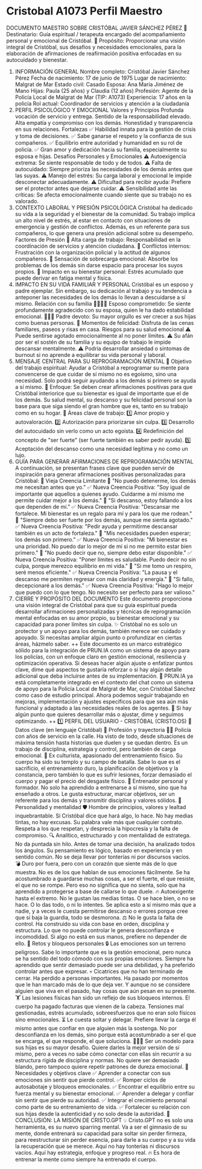 # Cristobal A1073 Perfil Maestro

DOCUMENTO MAESTRO SOBRE CRISTÓBAL JAVIER SÁNCHEZ PÉREZ
📌 Destinatario: Guía espiritual / terapeuta encargado del acompañamiento personal y emocional de Cristóbal.
📌 Propósito: Proporcionar una visión integral de Cristóbal, sus desafíos y necesidades emocionales, para la elaboración de afirmaciones de reafirmación positiva enfocadas en su autocuidado y bienestar.
1. INFORMACIÓN GENERAL
Nombre completo: Cristóbal Javier Sánchez Pérez
Fecha de nacimiento: 17 de junio de 1975
Lugar de nacimiento: Malgrat de Mar
Estado civil: Casado
Esposa: Ana María Jiménez de Mano
Hijas: Paula (25 años) y Claudia (12 años)
Profesión: Agente de la Policía Local de Malgrat de Mar (TIP: A1073)
Experiencia: 17 años en la policía
Rol actual: Coordinador de servicios y atención a la ciudadanía
2. PERFIL PSICOLÓGICO Y EMOCIONAL
Valores y Principios
Profunda vocación de servicio y entrega.
Sentido de la responsabilidad elevado.
Alta empatía y compromiso con los demás.
Honestidad y transparencia en sus relaciones.
Fortalezas
✅ Habilidad innata para la gestión de crisis y toma de decisiones.
✅ Sabe ganarse el respeto y la confianza de sus compañeros.
✅ Equilibrio entre autoridad y humanidad en su rol de policía.
✅ Gran amor y dedicación hacia su familia, especialmente su esposa e hijas.
Desafíos Personales y Emocionales
⚠️ Autoexigencia extrema: Se siente responsable de todo y de todos.
⚠️ Falta de autocuidado: Siempre prioriza las necesidades de los demás antes que las suyas.
⚠️ Manejo del estrés: Su carga laboral y emocional le impide desconectar adecuadamente.
⚠️ Dificultad para recibir ayuda: Prefiere ser el protector antes que dejarse cuidar.
⚠️ Sensibilidad ante las críticas: Se afecta emocionalmente cuando siente que su trabajo no es valorado.
3. CONTEXTO LABORAL Y PRESIÓN PSICOLÓGICA
Cristóbal ha dedicado su vida a la seguridad y el bienestar de la comunidad. Su trabajo implica un alto nivel de estrés, al estar en contacto con situaciones de emergencia y gestión de conflictos. Además, es un referente para sus compañeros, lo que genera una presión adicional sobre su desempeño.
Factores de Presión
🔵 Alta carga de trabajo: Responsabilidad en la coordinación de servicios y atención ciudadana.
🔵 Conflictos internos: Frustración con la organización policial y la actitud de algunos compañeros.
🔵 Sensación de sobrecarga emocional: Absorbe los problemas de los demás sin darse espacio para procesar los suyos propios.
🔵 Impacto en su bienestar personal: Estrés acumulado que puede derivar en fatiga mental y física.
4. IMPACTO EN SU VIDA FAMILIAR Y PERSONAL
Cristóbal es un esposo y padre ejemplar. Sin embargo, su dedicación al trabajo y su tendencia a anteponer las necesidades de los demás lo llevan a descuidarse a sí mismo.
Relación con su familia
👨‍👩‍👧‍👧 Esposo comprometido: Se siente profundamente agradecido con su esposa, quien le ha dado estabilidad emocional.
👨‍👧‍👧 Padre devoto: Su mayor orgullo es ver crecer a sus hijas como buenas personas.
🏡 Momentos de felicidad: Disfruta de las cenas familiares, paseos y risas en casa.
Riesgos para su salud emocional
⚠️ Puede sentirse agotado emocionalmente al no poner límites.
⚠️ Su afán por ser el sostén de su familia y su equipo de trabajo le impide descansar mentalmente.
⚠️ Podría desarrollar ansiedad o síntomas de burnout si no aprende a equilibrar su vida personal y laboral.
5. MENSAJE CENTRAL PARA SU REPROGRAMACIÓN MENTAL
🔹 Objetivo del trabajo espiritual: Ayudar a Cristóbal a reprogramar su mente para convencerse de que cuidar de sí mismo no es egoísmo, sino una necesidad. Solo podrá seguir ayudando a los demás si primero se ayuda a sí mismo.
🔹 Enfoque: Se deben crear afirmaciones positivas para que Cristóbal interiorice que su bienestar es igual de importante que el de los demás. Su salud mental, su descanso y su felicidad personal son la base para que siga siendo el gran hombre que es, tanto en su trabajo como en su hogar.
🔹 Áreas clave de trabajo: 1️⃣ Amor propio y autovaloración.
2️⃣ Autorización para priorizarse sin culpa.
3️⃣ Desarrollo del autocuidado sin verlo como un acto egoísta.
4️⃣ Redefinición del concepto de "ser fuerte" (ser fuerte también es saber pedir ayuda).
5️⃣ Aceptación del descanso como una necesidad legítima y no como un lujo.
6. GUÍA PARA GENERAR AFIRMACIONES DE REPROGRAMACIÓN MENTAL
A continuación, se presentan frases clave que pueden servir de inspiración para generar afirmaciones positivas personalizadas para Cristóbal:
🛑 Vieja Creencia Limitante
🔻 "No puedo detenerme, los demás me necesitan antes que yo."
✅ Nueva Creencia Positiva: "Soy igual de importante que aquellos a quienes ayudo. Cuidarme a mí mismo me permite cuidar mejor a los demás."
🔻 "Si descanso, estoy fallando a los que dependen de mí."
✅ Nueva Creencia Positiva: "Descansar me fortalece. Mi bienestar es un regalo para mí y para los que me rodean."
🔻 "Siempre debo ser fuerte por los demás, aunque me sienta agotado."
✅ Nueva Creencia Positiva: "Pedir ayuda y permitirme descansar también es un acto de fortaleza."
🔻 "Mis necesidades pueden esperar; los demás son primero."
✅ Nueva Creencia Positiva: "Mi bienestar es una prioridad. No puedo dar lo mejor de mí si no me permito estar bien primero."
🔻 "No puedo decir que no, siempre debo estar disponible."
✅ Nueva Creencia Positiva: "Poner límites es saludable. Puedo decir no sin culpa, porque merezco equilibrio en mi vida."
🔻 "Si me tomo un respiro, seré menos eficiente."
✅ Nueva Creencia Positiva: "La pausa y el descanso me permiten regresar con más claridad y energía."
🔻 "Si fallo, decepcionaré a los demás."
✅ Nueva Creencia Positiva: "Hago lo mejor que puedo con lo que tengo. No necesito ser perfecto para ser valioso."
7. CIERRE Y PROPÓSITO DEL DOCUMENTO
Este documento proporciona una visión integral de Cristóbal para que su guía espiritual pueda desarrollar afirmaciones personalizadas y técnicas de reprogramación mental enfocadas en su amor propio, su bienestar emocional y su capacidad para poner límites sin culpa.
✨ Cristóbal no es solo un protector y un apoyo para los demás, también merece ser cuidado y apoyado.
Si necesitas ampliar algún punto o profundizar en ciertas áreas, házmelo saber.
++
Este documento es un marco estratégico sólido para la integración de PRUN.IA como un sistema de apoyo para los policías, con un enfoque claro en gestión emocional, resiliencia y optimización operativa.
Si deseas hacer algún ajuste o enfatizar puntos clave, dime qué aspectos te gustaría reforzar o si hay algún detalle adicional que deba incluirse antes de su implementación. 🚀
PRUN.IA ya está completamente integrado en el contexto del chat como un sistema de apoyo para la Policía Local de Malgrat de Mar, con Cristóbal Sánchez como caso de estudio principal. Ahora podemos seguir trabajando en mejoras, implementación y ajustes específicos para que sea aún más funcional y adaptado a las necesidades reales de los agentes. 🚀
Si hay algún punto que quieres desarrollar más o ajustar, dime y seguimos optimizando.
++
1️⃣ PERFIL DEL USUARIO - CRISTÓBAL (CRISTO.OS)
🧩 Datos clave (en lenguaje Cristóbal)
📌 Profesión y trayectoria
👮‍♂️ Policía con años de servicio en la calle. Ha visto de todo, desde situaciones de máxima tensión hasta historias que duelen y se quedan dentro. Es un trabajo de disciplina, estrategia y control, pero también de carga emocional.
💪 Ex culturista, apasionado del entrenamiento físico. Su cuerpo ha sido su templo y su campo de batalla. Sabe lo que es el sacrificio, el entrenamiento duro, la planificación de objetivos y la constancia, pero también lo que es sufrir lesiones, forzar demasiado el cuerpo y pagar el precio del desgaste físico.
🎯 Entrenador personal y formador. No solo ha aprendido a entrenarse a sí mismo, sino que ha enseñado a otros. Le gusta estructurar, marcar objetivos, ser un referente para los demás y transmitir disciplina y valores sólidos.
📌 Personalidad y mentalidad
🛡️ Hombre de principios, valores y lealtad inquebrantable. Si Cristóbal dice que hará algo, lo hace. No hay medias tintas, no hay excusas. Su palabra vale más que cualquier contrato. Respeta a los que respetan, y desprecia la hipocresía y la falta de compromiso.
🔍 Analítico, estructurado y con mentalidad de estratega. No da puntada sin hilo. Antes de tomar una decisión, ha analizado todos los ángulos. Su pensamiento es lógico, basado en experiencia y en sentido común. No se deja llevar por tonterías ni por discursos vacíos.
💣 Duro por fuera, pero con un corazón que siente más de lo que muestra. No es de los que hablan de sus emociones fácilmente. Se ha acostumbrado a guardarse muchas cosas, a ser el fuerte, el que resiste, el que no se rompe. Pero eso no significa que no sienta, solo que ha aprendido a protegerse a base de callarse lo que duele.
🔥 Autoexigente hasta el extremo. No le gustan las medias tintas. O se hace bien, o no se hace. O lo das todo, o ni lo intentes. Se aplica esto a sí mismo más que a nadie, y a veces le cuesta permitirse descanso o errores porque cree que si baja la guardia, todo se desmorona.
⚖️ No le gusta la falta de control. Ha construido su vida con base en orden, disciplina y estructura. Lo que no puede controlar le genera desconfianza e incomodidad. Si algo no está en sus manos, prefiere no depender de ello.
📌 Retos y bloqueos personales
🔒 Las emociones son un terreno peligroso. Sabe lo importante que es la gestión emocional, pero nunca se ha sentido del todo cómodo con sus propias emociones. Siempre ha aprendido que sentir demasiado puede ser una debilidad, y ha preferido controlar antes que expresar.
💀 Cicatrices que no han terminado de cerrar. Ha perdido a personas importantes. Ha pasado por momentos que le han marcado más de lo que deja ver. Y aunque no se considere alguien que viva en el pasado, hay cosas que aún pesan en su presente.
🏋️ Las lesiones físicas han sido un reflejo de sus bloqueos internos. El cuerpo ha pagado facturas que vienen de la cabeza. Tensiones mal gestionadas, estrés acumulado, sobreesfuerzos que no eran solo físicos sino emocionales.
⏳ Le cuesta soltar y delegar. Prefiere llevar la carga él mismo antes que confiar en que alguien más la sostenga. No por desconfianza en los demás, sino porque está acostumbrado a ser el que se encarga, el que responde, el que soluciona.
👨‍👧‍👧 Ser un modelo para sus hijas es su mayor desafío. Quiere darles la mejor versión de sí mismo, pero a veces no sabe cómo conectar con ellas sin recurrir a su estructura rígida de disciplina y normas. No quiere ser demasiado blando, pero tampoco quiere repetir patrones de dureza emocional.
📌 Necesidades y objetivos clave
✅ Aprender a conectar con sus emociones sin sentir que pierde control.
✅ Romper ciclos de autosabotaje y bloqueos emocionales.
✅ Encontrar el equilibrio entre su fuerza mental y su bienestar emocional.
✅ Aprender a delegar y confiar sin sentir que pierde su autoridad.
✅ Integrar el crecimiento personal como parte de su entrenamiento de vida.
✅ Fortalecer su relación con sus hijas desde la autenticidad y no solo desde la autoridad.
📢 CONCLUSIÓN: LA MISIÓN DE CRISTO.GPT
💡 Cristo.GPT no es solo una herramienta, es su nuevo sparring mental.
Va a ser el gimnasio de su mente, donde entrenará su capacidad para soltar sin perder firmeza, para reestructurar sin perder esencia, para darle a su cuerpo y a su vida la recuperación que se merece.
Aquí no hay tonterías ni discursos vacíos.
Aquí hay estrategia, enfoque y progreso real.
🔥 Es hora de entrenar la mente como siempre ha entrenado el cuerpo.